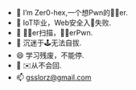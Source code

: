 - 👋 I’m Zer0-hex,一个想Pwn的🥬🐓er.
- 👀 IoT毕业，Web安全入🚪失败.
- 🌱 🦞🐓er扫描，🦞🐓erPwn.
- 💞️ 沉迷于🕹️无法自拔.
- 😄 学习残废，不能停.
- 💬 ✉️从不会回.
- 📫 gsslorz@gmail.com

<!--
**Zer0-hex/Zer0-hex** is a ✨ _special_ ✨ repository because its `README.md` (this file) appears on your GitHub profile.

Here are some ideas to get you started:

- 🔭 I’m currently working on ...
- 🌱 I’m currently learning ...
- 👯 I’m looking to collaborate on ...
- 🤔 I’m looking for help with ...
- 💬 Ask me about ...
- 📫 How to reach me: ...
- 😄 Pronouns: ...
- ⚡ Fun fact: ...
-->


